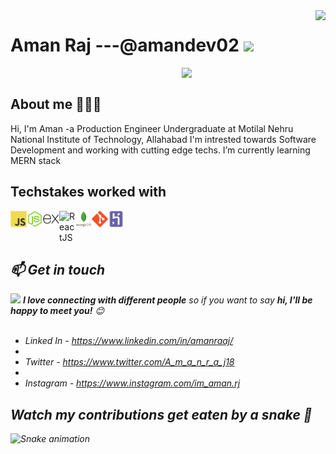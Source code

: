 <img align="right" src="https://visitor-badge.glitch.me/badge?page_id=amanpgexyz&left_color=green&right_color=red">

<h1>Aman Raj ---@amandev02 <img src="https://camo.githubusercontent.com/e15e75521862be103c834df436a8f9e075c945e5/68747470733a2f2f6d656469612e67697068792e636f6d2f6d656469612f6475334a336358797a686a3735494f6776412f67697068792e676966" width="50" target="_blank">
</h1>                     

<img align='right' src="https://camo.githubusercontent.com/992babdffd8c74a1502de375fbdf7e4d54773242/68747470733a2f2f6d656469612e67697068792e636f6d2f6d656469612f53576f536b4e36447854737a71494b4571762f67697068792e676966" width="230" target="_blank">


</br>
<h2>About me 👱🏻‍♂️</h2>
Hi, I'm Aman -a Production Engineer Undergraduate at Motilal Nehru National Institute of Technology, Allahabad
I'm intrested towards Software Development and working with cutting edge techs. I’m currently learning MERN stack


<!--
**Amandev02/amandev02** is a ✨ _special_ ✨ repository because its `README.md` (this file) appears on your GitHub profile.

Here are some ideas to get you started:

- 🔭 I’m currently working on ...
- 🌱 I’m currently learning ...
- 👯 I’m looking to collaborate on ...
- 🤔 I’m looking for help with ...
- 💬 Ask me about ...
- 📫 How to reach me: ...
- 😄 Pronouns: ...
- ⚡ Fun fact: ...
-->
<h2>Techstakes worked with</h2>
<img align="left" alt="JavaScript" width="26px" src="https://raw.githubusercontent.com/devicons/devicon/master/icons/javascript/javascript-original.svg" target="_blank"/>
<img align="left" alt="NodeJS" width="26px" src="https://raw.githubusercontent.com/devicons/devicon/master/icons/nodejs/nodejs-original.svg" target="_blank"/>
<img align="left" alt="ExpressJS" width="26px" src="https://raw.githubusercontent.com/devicons/devicon/master/icons/express/express-original.svg" target="_blank"/>
<img align="left" alt="ReactJS" width="26px" src="https://cdn4.iconfinder.com/data/icons/logos-3/600/React.js_logo-512.png" target="_blank"/>
<img align="left" alt="MongoDB" width="26px" src="https://raw.githubusercontent.com/devicons/devicon/master/icons/mongodb/mongodb-original-wordmark.svg" target="_blank"/>
<img align="left" alt="Git" width="26px" src="https://raw.githubusercontent.com/devicons/devicon/master/icons/git/git-original.svg" target="_blank"/>
<img align="left" alt="Heroku" width="26px" src="https://raw.githubusercontent.com/devicons/devicon/master/icons/heroku/heroku-plain.svg" target="_blank"/>
<br/>
<br/>
<br/>
<em>
</div>

<h2> 📫 Get in touch </h2>
    <img src="https://media.giphy.com/media/LnQjpWaON8nhr21vNW/giphy.gif" width="60" target="_blank"> <em><b>I love connecting with different people</b> so if you want to say <b>hi, I'll be happy to meet you!</b> 😊</em>
<br/>
<br/>

-  Linked In - https://www.linkedin.com/in/amanraaj/
-  <br/>
-  Twitter -   https://www.twitter.com/A_m_a_n_r_a_j18
-  <br/>
-  Instagram - https://www.instagram.com/im_aman.rj



## Watch my contributions get eaten by a snake 🐍
![Snake animation](https://github.com/Amandev02/Amandev02/blob/output/github-contribution-grid-snake.svg)
